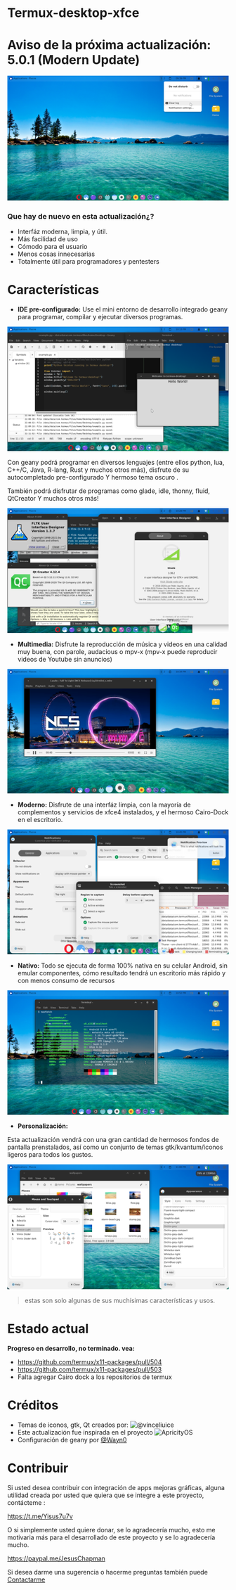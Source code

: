 # Termux-desktop-xfce

# Aviso de la próxima actualización: 5.0.1 (Modern Update)

![desktop](./desktop.png)

### Que hay de nuevo en esta actualización¿?

- Interfáz moderna, limpia, y útil.
- Más facilidad de uso
- Cómodo para el usuario 
- Menos cosas innecesarias
- Totalmente útil para programadores y pentesters

# Características

- **IDE pre-configurado:**
Use el mini entorno de desarrollo integrado geany para programar, compilar y 
ejecutar diversos programas.

![geany y tkinter](./geany_and_tk.png)

Con geany podrá programar en diversos lenguajes (entre ellos python, lua, C++/C,
 Java, R-lang, Rust y muchos otros más), disfrute de su autocompletado pre-configurado
Y hermoso tema oscuro .

También podrá disfrutar de programas como glade, idle, thonny, fluid, QtCreator
Y muchos otros más!

![User interface designers](./gui_designers.png)

- **Multimedia:**
Disfrute la reproducción de música y videos en una calidad muy buena, con parole,
audacious o mpv-x (mpv-x puede reproducir videos de Youtube sin anuncios)

![Multimedia](media.png)

- **Moderno:**
Disfrute de una interfáz limpia, con la mayoría de complementos y servicios de xfce4
instalados, y el hermoso Cairo-Dock en el escritorio.

![xfce apps and Cairo dock](./applets.png)

- **Nativo:**
Todo se ejecuta de forma 100% nativa en su celular Android, sin emular componentes,
cómo resultado tendrá un escritorio más rápido y con menos consumo de recursos

![OwO](./native.png)

- **Personalización:**

Esta actualización vendrá con una gran cantidad de hermosos fondos de pantalla prenstalados,
así como un conjunto de temas gtk/kvantum/iconos ligeros para todos los gustos.

![OwO](./themes.png)

> estas son solo algunas de sus muchísimas características y usos.

# Estado actual

**Progreso en desarrollo, no terminado. vea:**

- https://github.com/termux/x11-packages/pull/504
- https://github.com/termux/x11-packages/pull/503
- Falta agregar Cairo dock a los repositorios de termux

# Créditos

- Temas de iconos, gtk, Qt creados por: ![@vinceliuice](https://github.com/vinceliuice)
- Este actualización fue inspirada en el proyecto ![ApricityOS](https://apricityos.com/)
- Configuración de geany por [@Wayn0](https://github.com/Wayn0/geany-dark-scheme)

# Contribuir

Si usted desea contribuir con integración de apps mejoras gráficas, alguna utilidad
creada por usted que quiera que se integre a este proyecto, contácteme :

https://t.me/Yisus7u7v

O si simplemente usted quiere donar, se lo agradecería mucho, esto me motivaria más
para el desarrollado de este proyecto y se lo agradecería mucho.

https://paypal.me/JesusChapman

Si desea darme una sugerencia o hacerme preguntas también puede [Contactarme](https://t.me/Yisus7u7v)


